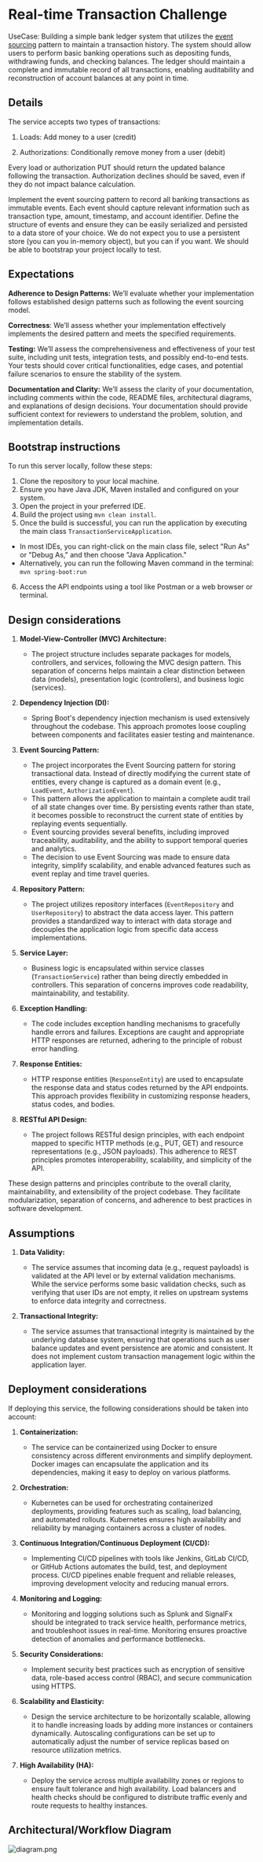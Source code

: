 Real-time Transaction Challenge
===============================

UseCase: Building a simple bank ledger system that utilizes the [event sourcing](https://martinfowler.com/eaaDev/EventSourcing.html) pattern to maintain a transaction history. The system should allow users to perform basic banking operations such as depositing funds, withdrawing funds, and checking balances. The ledger should maintain a complete and immutable record of all transactions, enabling auditability and reconstruction of account balances at any point in time.

## Details

The service accepts two types of transactions:
1) Loads: Add money to a user (credit)

2) Authorizations: Conditionally remove money from a user (debit)

Every load or authorization PUT should return the updated balance following the transaction. Authorization declines should be saved, even if they do not impact balance calculation.


Implement the event sourcing pattern to record all banking transactions as immutable events. Each event should capture relevant information such as transaction type, amount, timestamp, and account identifier.
Define the structure of events and ensure they can be easily serialized and persisted to a data store of your choice. We do not expect you to use a persistent store (you can you in-memory object), but you can if you want. We should be able to bootstrap your project locally to test.

## Expectations

**Adherence to Design Patterns:** We’ll evaluate whether your implementation follows established design patterns such as following the event sourcing model.

**Correctness**: We’ll assess whether your implementation effectively implements the desired pattern and meets the specified requirements.

**Testing:** We’ll assess the comprehensiveness and effectiveness of your test suite, including unit tests, integration tests, and possibly end-to-end tests. Your tests should cover critical functionalities, edge cases, and potential failure scenarios to ensure the stability of the system.

**Documentation and Clarity:** We’ll assess the clarity of your documentation, including comments within the code, README files, architectural diagrams, and explanations of design decisions. Your documentation should provide sufficient context for reviewers to understand the problem, solution, and implementation details.

## Bootstrap instructions
To run this server locally, follow these steps:

1. Clone the repository to your local machine.
2. Ensure you have Java JDK, Maven installed and configured on your system.
3. Open the project in your preferred IDE.
4. Build the project using `mvn clean install`.
5. Once the build is successful, you can run the application by executing the main class `TransactionServiceApplication`.
- In most IDEs, you can right-click on the main class file, select "Run As" or "Debug As," and then choose "Java Application."
- Alternatively, you can run the following Maven command in the terminal: `mvn spring-boot:run`
6. Access the API endpoints using a tool like Postman or a web browser or terminal.

## Design considerations
1. **Model-View-Controller (MVC) Architecture:**
    - The project structure includes separate packages for models, controllers, and services, following the MVC design pattern. This separation of concerns helps maintain a clear distinction between data (models), presentation logic (controllers), and business logic (services).

2. **Dependency Injection (DI):**
    - Spring Boot's dependency injection mechanism is used extensively throughout the codebase. This approach promotes loose coupling between components and facilitates easier testing and maintenance.
   
3. **Event Sourcing Pattern:**
   - The project incorporates the Event Sourcing pattern for storing transactional data. Instead of directly modifying the current state of entities, every change is captured as a domain event (e.g., `LoadEvent`, `AuthorizationEvent`).
   - This pattern allows the application to maintain a complete audit trail of all state changes over time. By persisting events rather than state, it becomes possible to reconstruct the current state of entities by replaying events sequentially.
   - Event sourcing provides several benefits, including improved traceability, auditability, and the ability to support temporal queries and analytics.
   - The decision to use Event Sourcing was made to ensure data integrity, simplify scalability, and enable advanced features such as event replay and time travel queries.

4. **Repository Pattern:**
    - The project utilizes repository interfaces (`EventRepository` and `UserRepository`) to abstract the data access layer. This pattern provides a standardized way to interact with data storage and decouples the application logic from specific data access implementations.

5. **Service Layer:**
    - Business logic is encapsulated within service classes (`TransactionService`) rather than being directly embedded in controllers. This separation of concerns improves code readability, maintainability, and testability.

6. **Exception Handling:**
    - The code includes exception handling mechanisms to gracefully handle errors and failures. Exceptions are caught and appropriate HTTP responses are returned, adhering to the principle of robust error handling.

7. **Response Entities:**
    - HTTP response entities (`ResponseEntity`) are used to encapsulate the response data and status codes returned by the API endpoints. This approach provides flexibility in customizing response headers, status codes, and bodies.

8. **RESTful API Design:**
    - The project follows RESTful design principles, with each endpoint mapped to specific HTTP methods (e.g., PUT, GET) and resource representations (e.g., JSON payloads). This adherence to REST principles promotes interoperability, scalability, and simplicity of the API.

These design patterns and principles contribute to the overall clarity, maintainability, and extensibility of the project codebase. They facilitate modularization, separation of concerns, and adherence to best practices in software development.

## Assumptions
1. **Data Validity:**
   - The service assumes that incoming data (e.g., request payloads) is validated at the API level or by external validation mechanisms. While the service performs some basic validation checks, such as verifying that user IDs are not empty, it relies on upstream systems to enforce data integrity and correctness.
   
2. **Transactional Integrity:**
   - The service assumes that transactional integrity is maintained by the underlying database system, ensuring that operations such as user balance updates and event persistence are atomic and consistent. It does not implement custom transaction management logic within the application layer.


## Deployment considerations
If deploying this service, the following considerations should be taken into account:

1. **Containerization:**
   - The service can be containerized using Docker to ensure consistency across different environments and simplify deployment. Docker images can encapsulate the application and its dependencies, making it easy to deploy on various platforms.

2. **Orchestration:**
   - Kubernetes can be used for orchestrating containerized deployments, providing features such as scaling, load balancing, and automated rollouts. Kubernetes ensures high availability and reliability by managing containers across a cluster of nodes.

3. **Continuous Integration/Continuous Deployment (CI/CD):**
   - Implementing CI/CD pipelines with tools like Jenkins, GitLab CI/CD, or GitHub Actions automates the build, test, and deployment process. CI/CD pipelines enable frequent and reliable releases, improving development velocity and reducing manual errors.

4. **Monitoring and Logging:**
   - Monitoring and logging solutions such as Splunk and SignalFx should be integrated to track service health, performance metrics, and troubleshoot issues in real-time. Monitoring ensures proactive detection of anomalies and performance bottlenecks.

5. **Security Considerations:**
   - Implement security best practices such as encryption of sensitive data, role-based access control (RBAC), and secure communication using HTTPS. 

6. **Scalability and Elasticity:**
   - Design the service architecture to be horizontally scalable, allowing it to handle increasing loads by adding more instances or containers dynamically. Autoscaling configurations can be set up to automatically adjust the number of service replicas based on resource utilization metrics.

7. **High Availability (HA):**
   - Deploy the service across multiple availability zones or regions to ensure fault tolerance and high availability. Load balancers and health checks should be configured to distribute traffic evenly and route requests to healthy instances.

## Architectural/Workflow Diagram
![diagram.png](src%2Fmain%2Fresources%2Fdiagram.png)